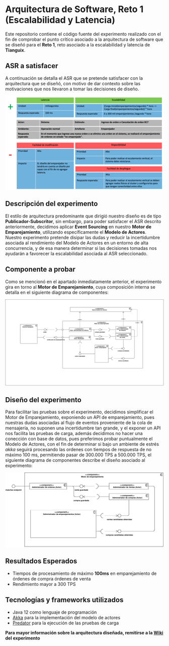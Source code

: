 # Arquitectura de Software, Reto 1 (Escalabilidad y Latencia)

Este repositorio contiene el código fuente del experimento realizado con el fin de comprobar 
el punto crítico asociado a la arquitectura de software que se diseñó para el **Reto 1**, reto asociado
a la escalabilidad y latencia de **Tianguix**.

## ASR a satisfacer

A continuación se detalla el ASR que se pretende satisfacer con la arquitectura que se diseñó, con motivo
de dar contexto sobre las motivaciones que nos llevaron a tomar las decisiones de diseño.

![ASR no disponible](docs/asr.png "ASR")

## Descripción del experimento

El estilo de arquitectura predominante que dirigió nuestro diseño es de tipo **Publicador-Subscritor**, sin embargo,
para poder satisfacer el ASR descrito anteriormente, decidimos aplicar **Event Sourcing** en nuestro **Motor de Emparejamiento**,
utilizando específicamente el **Modelo de Actores**. Nuestro experimento pretende disipar las dudas y reducir la incertidumbre
asociada al rendimiento del Modelo de Actores en un entorno de alta concurrencia, y de esa manera determinar 
si las decisiones tomadas nos ayudarán a favorecer la escalabilidad asociada al ASR seleccionado.

## Componente a probar

Como se mencionó en el apartado inmediatamente anterior, el experimento gira en torno al **Motor de Emparejamiento**,
cuya composición interna se detalla en el siguiente diagrama de componentes:

![Diagrama no disponible](docs/Diagrama_de_componentes_(emparejador).svg "Diagrama de componentes")

## Diseño del experimento

Para facilitar las pruebas sobre el experimento, decidimos simplificar el Motor de Emparejamiento, exponiendo un API de emparejamiento,
pues nuestras dudas asociadas al flujo de eventos proveniente de la cola de mensajería, no suponen una incertidumbre tan grande,
y el exponer un API nos facilita las pruebas de carga, además decidimos no hacer una conección con base de datos, pues preferimos
probar puntualmente el Modelo de Actores, con el fin de determinar si bajo un ambiente de estrés _akka_ seguirá procesando
las ordenes con tiempos de respuesta de no máximo 100 ms, permitiendo pasar de 300.000 TPS a 500.000 TPS, el siguiente
diagrama de componentes describe el diseño asociado al experimento:

![Diagrama no disponible](docs/Diagrama_de_componentes(emparejador-experimento).svg "Diagrama de componentes")

## Resultados Esperados

- Tiempos de procesamiento de máximo **100ms** en emparejamiento de órdenes de compra órdenes de venta
- Rendimiento mayor a 300 TPS 

## Tecnologías y frameworks utilizados

- Java 12 como lenguaje de programación
- [Akka](http://https://akka.io/) para la implementación del modelo de actores
- [Predator](https://github.com/Zooz/predator) para la ejecución de las pruebas de carga

**Para mayor información sobre la arquitectura diseñada, remitirse a la 
[Wiki](https://github.com/arti4109-arquitectura-de-software/g1-reto1-2020-01-mati-g1/wiki) del experimento**